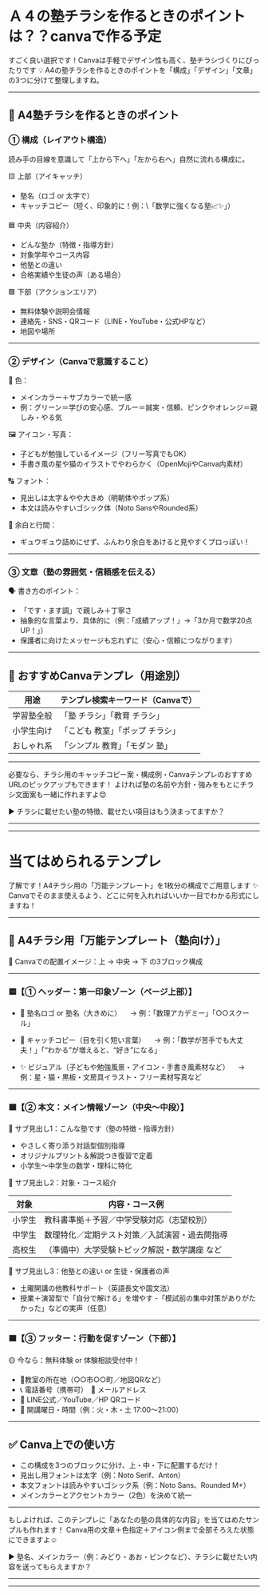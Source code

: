 # Ａ４の塾チラシを作るときのポイントは？？canvaで作る予定

すごく良い選択です！Canvaは手軽でデザイン性も高く、塾チラシづくりにぴったりです 💡
A4の塾チラシを作るときのポイントを「構成」「デザイン」「文章」の3つに分けて整理しますね。

---

## 🌟 A4塾チラシを作るときのポイント

### ① 構成（レイアウト構造）

読み手の目線を意識して「上から下へ」「左から右へ」自然に流れる構成に。

🟨 上部（アイキャッチ）

* 塾名（ロゴ or 太字で）
* キャッチコピー（短く、印象的に！例：\「数学に強くなる塾📈✨」）

🟦 中央（内容紹介）

* どんな塾か（特徴・指導方針）
* 対象学年やコース内容
* 他塾との違い
* 合格実績や生徒の声（ある場合）

🟩 下部（アクションエリア）

* 無料体験や説明会情報
* 連絡先・SNS・QRコード（LINE・YouTube・公式HPなど）
* 地図や場所

---

### ② デザイン（Canvaで意識すること）

🎨 色：

* メインカラー＋サブカラーで統一感
* 例：グリーン＝学びの安心感、ブルー＝誠実・信頼、ピンクやオレンジ＝親しみ・やる気

🖼️ アイコン・写真：

* 子どもが勉強しているイメージ（フリー写真でもOK）
* 手書き風の星や猫のイラストでやわらかく（OpenMojiやCanva内素材）

🔠 フォント：

* 見出しは太字＆やや大きめ（明朝体やポップ系）
* 本文は読みやすいゴシック体（Noto SansやRounded系）

📏 余白と行間：

* ギュウギュウ詰めにせず、ふんわり余白をあけると見やすくプロっぽい！

---

### ③ 文章（塾の雰囲気・信頼感を伝える）

🗣️ 書き方のポイント：

* 「です・ます調」で親しみ＋丁寧さ
* 抽象的な言葉より、具体的に（例：「成績アップ！」→「3か月で数学20点UP！」）
* 保護者に向けたメッセージも忘れずに（安心・信頼につながります）

---

## 📎 おすすめCanvaテンプレ（用途別）

| 用途    | テンプレ検索キーワード（Canvaで） |
| ----- | ------------------- |
| 学習塾全般 | 「塾 チラシ」「教育 チラシ」     |
| 小学生向け | 「こども 教室」「ポップ チラシ」   |
| おしゃれ系 | 「シンプル 教育」「モダン 塾」    |

---

必要なら、チラシ用のキャッチコピー案・構成例・CanvaテンプレのおすすめURLのピックアップもできます！
よければ塾の名前や方針・強みをもとにチラシ文面案も一緒に作れますよ😊

▶️ チラシに載せたい塾の特徴、載せたい項目はもう決まってますか？

---
---

# 当てはめられるテンプレ

了解です！A4チラシ用の「万能テンプレート」を1枚分の構成でご用意します ✨
Canvaでそのまま使えるよう、どこに何を入れればいいか一目でわかる形式にしますね！

---

## 🧩 A4チラシ用「万能テンプレート（塾向け）」

🎨 Canvaでの配置イメージ：上 → 中央 → 下 の3ブロック構成

---

### 🟨【① ヘッダー：第一印象ゾーン（ページ上部）】

* 🔶 塾名ロゴ or 塾名（大きめに）
  　→ 例：「数理アカデミー」「○○スクール」

* 🔷 キャッチコピー（目を引く短い言葉）
  　→ 例：「数学が苦手でも大丈夫！」「“わかる”が増えると、“好き”になる」

* ✨ ビジュアル（子どもや勉強風景・アイコン・手書き風素材など）
  　→ 例：星・猫・黒板・文房具イラスト・フリー素材写真など

---

### 🟩【② 本文：メイン情報ゾーン（中央〜中段）】

📌 サブ見出し1：こんな塾です（塾の特徴・指導方針）

* やさしく寄り添う対話型個別指導
* オリジナルプリント＆解説つき復習で定着
* 小学生〜中学生の数学・理科に特化

📌 サブ見出し2：対象・コース紹介

| 対象  | 内容・コース例                 |
| --- | ----------------------- |
| 小学生 | 教科書準拠＋予習／中学受験対応（志望校別）   |
| 中学生 | 数理特化／定期テスト対策／入試演習・過去問指導 |
| 高校生 | （準備中）大学受験トピック解説・数学講座 など |

📌 サブ見出し3：他塾との違い or 生徒・保護者の声

* 土曜開講の他教科サポート（英語長文や国文法）
* 授業＋演習型で「自分で解ける」を増やす
  -「模試前の集中対策がありがたかった」などの実声（任意）

---

### 🟦【③ フッター：行動を促すゾーン（下部）】

🟡 今なら：無料体験 or 体験相談受付中！

* 📍教室の所在地（○○市○○町／地図QRなど）
* 📞 電話番号（携帯可）　📩 メールアドレス
* 🔗 LINE公式／YouTube／HP QRコード
* 📅 開講曜日・時間（例：火・木・土 17:00〜21:00）

---

## ✅ Canva上での使い方

* この構成を3つのブロックに分け、上・中・下に配置するだけ！
* 見出し用フォントは太字（例：Noto Serif、Anton）
* 本文フォントは読みやすいゴシック系（例：Noto Sans、Rounded M+）
* メインカラーとアクセントカラー（2色）を決めて統一

---

もしよければ、このテンプレに「あなたの塾の具体的な内容」を当てはめたサンプルも作れます！
Canva用の文章＋色指定＋アイコン例まで全部そろえた状態にできますよ☺️

▶ 塾名、メインカラー（例：みどり・あお・ピンクなど）、チラシに載せたい内容を送ってもらえますか？

---
---

